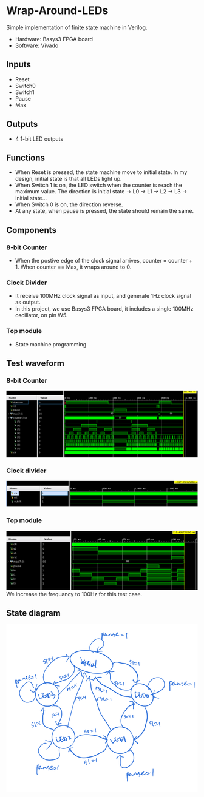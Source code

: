 # Wrap-Around-LEDs
Simple implementation of finite state machine in Verilog.  
- Hardware: Basys3 FPGA board   
- Software: Vivado  

## Inputs
- Reset
- Switch0
- Switch1
- Pause
- Max

## Outputs
- 4 1-bit LED outputs

## Functions
- When Reset is pressed, the state machine move to initial state. In my design, initial state is that all LEDs light up.
- When Switch 1 is on, the LED switch when the counter is reach the maximum value. The direction is initial state -> L0 -> L1 -> L2 -> L3 -> initial state...
- When Switch 0 is on, the direction reverse.
- At any state, when pause is pressed, the state should remain the same.

## Components
### 8-bit Counter
- When the postive edge of the clock signal arrives, counter = counter + 1. When counter == Max, it wraps around to 0.

### Clock Divider
- It receive 100MHz clock signal as input, and generate 1Hz clock signal as output.  
- In this project, we use Basys3 FPGA board, it includes a single 100MHz oscillator, on pin W5.

### Top module
- State machine programming

## Test waveform
### 8-bit Counter
<img src="https://github.com/TingyiZhang/Wrap-Around-LEDs/blob/master/8bitcounter.png">

### Clock divider
<img src="https://github.com/TingyiZhang/Wrap-Around-LEDs/blob/master/clockdivider.png">

### Top module
<img src="https://github.com/TingyiZhang/Wrap-Around-LEDs/blob/master/wraparoundleds.png">
We increase the frequancy to 100Hz for this test case.

## State diagram
<img src="https://github.com/TingyiZhang/Wrap-Around-LEDs/blob/master/statediagram.png">
